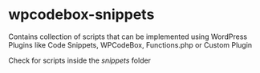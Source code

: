 # wpcodebox-snippets
Contains collection of scripts that can be implemented using WordPress Plugins like Code Snippets, WPCodeBox, Functions.php or Custom Plugin

Check for scripts inside the *snippets* folder
